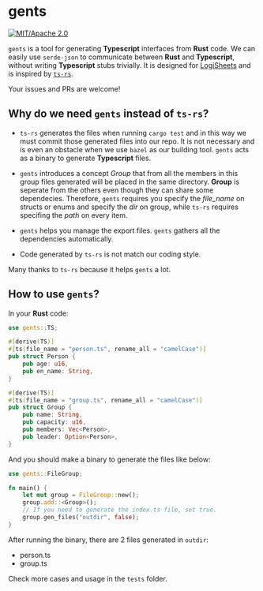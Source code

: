 # gents

[![MIT/Apache 2.0](https://img.shields.io/badge/license-MIT/Mit-blue.svg)](./LICENSE)

`gents` is a tool for generating **Typescript** interfaces from **Rust** code.
We can easily use `serde-json` to communicate between **Rust** and **Typescript**,
without writing **Typescript** stubs trivially.
It is designed for [LogiSheets](https://github.com/proclml/LogiSheets) and
is inspired by [`ts-rs`](https://github.com/Aleph-Alpha/ts-rs).

Your issues and PRs are welcome!

## Why do we need `gents` instead of `ts-rs`?

- `ts-rs` generates the files when running `cargo test` and in this way we must
commit those generated files into our repo.
It is not necessary and is even an obstacle when we use `bazel` as our building tool.
`gents` acts as a binary to generate **Typescript** files.

- `gents` introduces a concept *Group* that from all the members in
this group files generated will be placed in the same directory. **Group** is seperate from the others even though they can share some
dependecies. Therefore, `gents` requires you specify the *file_name* on structs
or enums and specify the *dir* on group, while `ts-rs` requires specifing the *path* on every item.

- `gents` helps you manage the export files. `gents` gathers all the dependencies automatically.

- Code generated by `ts-rs` is not match our coding style.

Many thanks to `ts-rs` because it helps `gents` a lot.

## How to use `gents`?

In your **Rust** code:

```rust
use gents::TS;

#[derive(TS)]
#[ts(file_name = "person.ts", rename_all = "camelCase")]
pub struct Person {
    pub age: u16,
    pub en_name: String,
}

#[derive(TS)]
#[ts(file_name = "group.ts", rename_all = "camelCase")]
pub struct Group {
    pub name: String,
    pub capacity: u16,
    pub members: Vec<Person>,
    pub leader: Option<Person>,
}
```

And you should make a binary to generate the files like below:

```rust
use gents::FileGroup;

fn main() {
    let mut group = FileGroup::new();
    group.add::<Group>();
    // If you need to generate the index.ts file, set true.
    group.gen_files("outdir", false);
}
```

After running the binary, there are 2 files generated in `outdir`:

- person.ts
- group.ts

Check more cases and usage in the `tests` folder.

